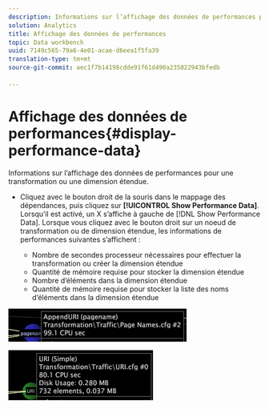 ```yaml
---
description: Informations sur l’affichage des données de performances pour une transformation ou une dimension étendue.
solution: Analytics
title: Affichage des données de performances
topic: Data workbench
uuid: 7149c565-79a6-4e01-acae-d6eea1f5fa39
translation-type: tm+mt
source-git-commit: aec1f7b14198cdde91f61d490a235022943bfedb

---
```



# Affichage des données de performances{#display-performance-data}

Informations sur l’affichage des données de performances pour une transformation ou une dimension étendue.

* Cliquez avec le bouton droit de la souris dans le mappage des dépendances, puis cliquez sur **[!UICONTROL Show Performance Data]**. Lorsqu’il est activé, un X s’affiche à gauche de [!DNL Show Performance Data]. Lorsque vous cliquez avec le bouton droit sur un noeud de transformation ou de dimension étendue, les informations de performances suivantes s’affichent :

   * Nombre de secondes processeur nécessaires pour effectuer la transformation ou créer la dimension étendue
   * Quantité de mémoire requise pour stocker la dimension étendue
   * Nombre d’éléments dans la dimension étendue
   * Quantité de mémoire requise pour stocker la liste des noms d’éléments dans la dimension étendue

![](assets/vis_DependencyMap_PerfData_Transformation.png)

![](assets/vis_DependencyMap_PerfData_ExtDims.png)

